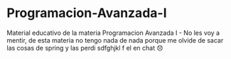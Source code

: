 # Programacion-Avanzada-I
Material educativo de la materia Programacion Avanzada I - 
No les voy a mentir, de esta materia no tengo nada de nada porque me olvide de sacar las cosas de spring y las perdi sdfghjkl
f el en chat 😞

